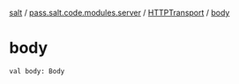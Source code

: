 [salt](../../index.md) / [pass.salt.code.modules.server](../index.md) / [HTTPTransport](index.md) / [body](./body.md)

# body

`val body: Body`